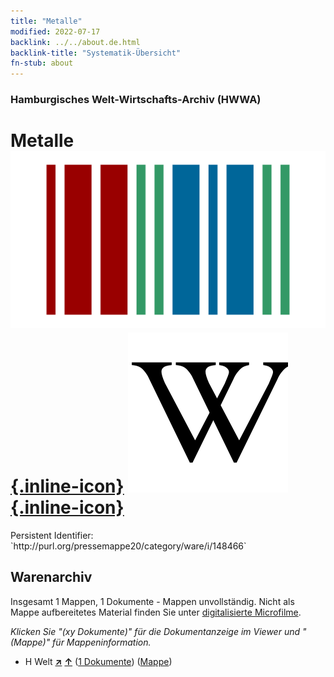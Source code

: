 ```yaml
---
title: "Metalle"
modified: 2022-07-17
backlink: ../../about.de.html
backlink-title: "Systematik-Übersicht"
fn-stub: about
---
```


### Hamburgisches Welt-Wirtschafts-Archiv (HWWA)

# Metalle &#160; [![Wikidata](/images/Wikidata-logo.svg "Wikidata"){.inline-icon}](http://www.wikidata.org/entity/Q11426) [![Wikipedia](/images/Wikipedia-W.svg "Wikipedia"){.inline-icon}](https://de.wikipedia.org/wiki/Metalle)

<div class="hint">Persistent Identifier: `http://purl.org/pressemappe20/category/ware/i/148466`</div>







## Warenarchiv




Insgesamt 1 Mappen, 1 Dokumente - Mappen unvollständig.
Nicht als Mappe aufbereitetes Material finden Sie unter [digitalisierte Microfilme](/film/h1_sh.de.html).

_Klicken Sie "(xy Dokumente)" für die Dokumentanzeige im Viewer und "(Mappe)" für Mappeninformation._



- H Welt [**&nearr;**](../../../geo/i/141728/about.de.html "Welt (alle Mappen)") [**&uarr;**](../../../geo/about.de.html#H "Ländersystematik") (<a href="https://pm20.zbw.eu/iiifview/folder/wa/148466,141728" title="über: Metalle : Welt" target="_blank">1 Dokumente</a>) ([Mappe](../../../../folder/wa/1484xx/148466/1417xx/141728/about.de.html))








